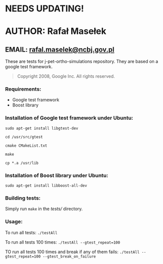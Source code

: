 # NEEDS UPDATING!

# AUTHOR: Rafał Masełek
## EMAIL: rafal.maselek@ncbj.gov.pl

These are tests for j-pet-ortho-simulations repository.
They are based on a google test framework.
>Copyright 2008, Google Inc.
All rights reserved.

### Requirements:
+ Google test framework
+ Boost library

### Installation of Google test framework under Ubuntu:
`sudo apt-get install libgtest-dev`

`cd /usr/src/gtest`

`cmake CMakeList.txt`

`make`

`cp *.a /usr/lib`

### Installation of Boost library under Ubuntu:
`sudo apt-get install libboost-all-dev`

### Building tests:
Simply run `make` in the *tests/* directory.

### Usage:
To run all tests:
`./testAll`

To run all tests 100 times:
`./testAll --gtest_repeat=100`

TO run all tests 100 times and break if any of them fails:
`./testAll --gtest_repeat=100 --gtest_break_on_failure`


